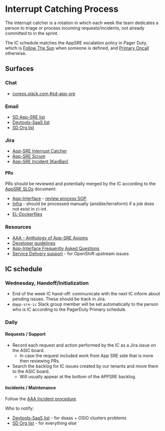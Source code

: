 # Interrupt Catching Process

The interrupt catcher is a rotation in which each week the team dedicates a person to triage or process incoming requests/incidents, not already committed to in the sprint.

The IC schedule matches the AppSRE escalation policy in Pager Duty, which is [Follow The Sun](https://redhat.pagerduty.com/schedules#PQ022DV) when someone is defined, and [Primary Oncall](https://redhat.pagerduty.com/schedules#PHS3079) otherwise.

## Surfaces

### Chat

- [coreos.slack.com #sd-app-sre](https://coreos.slack.com/messages/CCRND57FW/)

### Email

- [SD App-SRE list](http://post-office.corp.redhat.com/mailman/listinfo/sd-app-sre)
- [Devtools-SaaS list](http://post-office.corp.redhat.com/mailman/listinfo/devtools-saas)
- [SD Org list](http://post-office.corp.redhat.com/mailman/listinfo/sd-org)

### Jira

- [App-SRE Interrupt Catcher](https://issues.redhat.com/projects/ASIC/issues?filter=allopenissues)
- [App-SRE Scrum](https://jira.coreos.com/secure/RapidBoard.jspa?rapidView=92&view=planning)
- [App-SRE Incident (KanBan)](https://jira.coreos.com/secure/RapidBoard.jspa?rapidView=145&view=detail)

#### PRs

PRs should be reviewed and potentially merged by the IC according to the [AppSRE SLOs](https://source.redhat.com/groups/public/sre-services/sre_services_wiki/appsre_slos) document:

- [App-Interface](https://gitlab.cee.redhat.com/service/app-interface/merge_requests) - [review process SOP](https://gitlab.cee.redhat.com/service/app-interface/blob/master/docs/app-sre/sop/app-interface-review-process.md).
- [Infra](https://gitlab.cee.redhat.com/app-sre/infra/merge_requests) - should be processed manually (ansible/terraform) if a job does not exist in ci-int.
- [EL-Dockerfiles](https://github.com/rhdt/EL-Dockerfiles/pulls)

### Resources

- [AAA - Anthology of App-SRE Axioms](https://gitlab.cee.redhat.com/service/app-interface/blob/master/docs/app-sre/AAA.md)
- [Developer guidelines](https://gitlab.cee.redhat.com/service/dev-guidelines)
- [App-Interface Frequently Asked Questions](https://gitlab.cee.redhat.com/service/app-interface/blob/master/FAQ.md)
- [Service Delivery support](https://gitlab.cee.redhat.com/dtsd/housekeeping/blob/master/docs/support.md) - for OpenShift upstream issues

## IC schedule

### Wednesday, Handoff/Initialization

- End of the week IC hand-off: communicate with the next IC inform about pending issues. These should be track in Jira.
- `@app-sre-ic` Slack group member will be set automatically to the person who is IC according to the PagerDuty Primary schedule.

### Daily

#### Requests / Support

- Record each request and action performed by the IC as a Jira issue on the ASIC board.
    * In case the request included work from App SRE side that is more then reviewing PRs.
- Search the backlog for IC issues created by our tenants and move them to the ASIC board.
    * Will usually appear at the bottom of the APPSRE backlog.

#### Incidents / Maintenance

Follow the [AAA Incident procedure](https://gitlab.cee.redhat.com/service/app-interface/blob/master/docs/app-sre/AAA.md#168-incident-procedure).

Who to notify:

- [Devtools-SaaS list](devtools-saas@redhat.com) - for dsaas + OSIO clusters problems
- [SD Org list](sd-org@redhat.com) - for everything else
